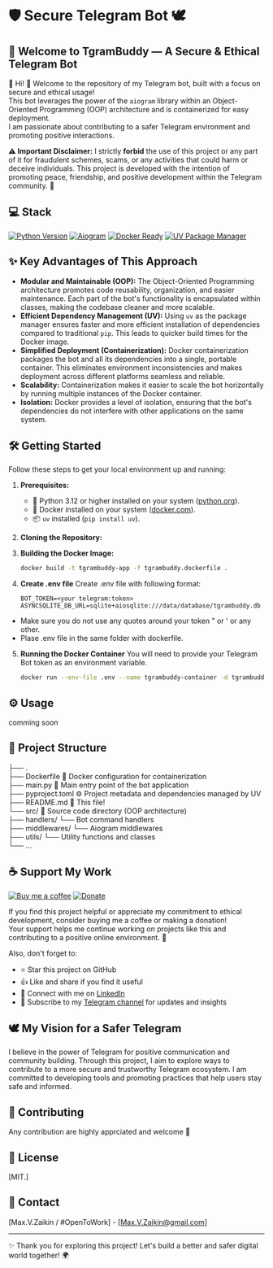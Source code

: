 # 🛡️ Secure Telegram Bot 🕊️

## 🤖 Welcome to TgramBuddy — A Secure & Ethical Telegram Bot

👋 Hi! 👋 Welcome to the repository of my Telegram bot, built with a focus on secure and ethical usage!  
This bot leverages the power of the `aiogram` library within an Object-Oriented Programming (OOP) architecture and is containerized for easy deployment.  
I am passionate about contributing to a safer Telegram environment and promoting positive interactions.

**⚠️ Important Disclaimer:** I strictly **forbid** the use of this project or any part of it for fraudulent schemes, scams, or any activities that could harm or deceive individuals. This project is developed with the intention of promoting peace, friendship, and positive development within the Telegram community. 🚫

## 💻 Stack

[![Python Version](https://img.shields.io/badge/Python-3.12-blue.svg?logo=python&logoColor=white)](https://www.python.org/)
[![Aiogram](https://img.shields.io/badge/Aiogram-3.x-brightgreen.svg?logo=telegram&logoColor=white)](https://aiogram.dev/)
[![Docker Ready](https://img.shields.io/badge/Docker-Ready-blue.svg?logo=docker&logoColor=white)](https://www.docker.com/)
[![UV Package Manager](https://img.shields.io/badge/PackageManager-UV-purple.svg)](https://pypi.org/project/uv/)

## ✨ Key Advantages of This Approach

* **Modular and Maintainable (OOP):** The Object-Oriented Programming architecture promotes code reusability, organization, and easier maintenance. Each part of the bot's functionality is encapsulated within classes, making the codebase cleaner and more scalable.
* **Efficient Dependency Management (UV):** Using `uv` as the package manager ensures faster and more efficient installation of dependencies compared to traditional `pip`. This leads to quicker build times for the Docker image.
* **Simplified Deployment (Containerization):** Docker containerization packages the bot and all its dependencies into a single, portable container. This eliminates environment inconsistencies and makes deployment across different platforms seamless and reliable.
* **Scalability:** Containerization makes it easier to scale the bot horizontally by running multiple instances of the Docker container.
* **Isolation:** Docker provides a level of isolation, ensuring that the bot's dependencies do not interfere with other applications on the same system.

## 🛠️ Getting Started

Follow these steps to get your local environment up and running:

1. **Prerequisites:**
    * 🐍 Python 3.12 or higher installed on your system ([python.org](https://www.python.org/downloads/)).
    * 🐳 Docker installed on your system ([docker.com](https://www.docker.com/get-started)).
    * 📦 `uv` installed (`pip install uv`).

2. **Cloning the Repository:**

3. **Building the Docker Image:**

    ```bash
    docker build -t tgrambuddy-app -f tgrambuddy.dockerfile . 
    ```

4. **Create .env file**
   Create .env file with following format:

   ``` text
   BOT_TOKEN=<your telegram:token>
   ASYNCSQLITE_DB_URL=sqlite+aiosqlite:///data/database/tgrambuddy.db
   ```

* Make sure you do not use any quotes around your token  " or ' or any other.
* Plase .env file in the same folder with dockerfile.

5. **Running the Docker Container**
    You will need to provide your Telegram Bot token as an environment variable.

    ```bash
    docker run --env-file .env --name tgrambuddy-container -d tgrambuddy-app
    ```

## ⚙️ Usage

comming soon

## 📄 Project Structure  
├── .  
├── Dockerfile          🐳 Docker configuration for containerization  
├── main.py             🚀 Main entry point of the bot application  
├── pyproject.toml      ⚙️ Project metadata and dependencies managed by UV  
├── README.md           📖 This file!  
└── src/                📂 Source code directory (OOP architecture)  
├── handlers/       └── Bot command handlers  
├── middlewares/    └── Aiogram middlewares  
├── utils/          └── Utility functions and classes  
└── ...

## ☕ Support My Work

[![Buy me a coffee](https://img.shields.io/badge/Buy%20me%20a%20coffee-yellow?logo=kofi)](https://buymeacoffee.com/max.v.zaikin)
[![Donate](https://img.shields.io/badge/Donate-orange?logo=paypal)](coming-up)

If you find this project helpful or appreciate my commitment to ethical development, consider buying me a coffee or making a donation!  
Your support helps me continue working on projects like this and contributing to a positive online environment. 🙏

Also, don't forget to:

- ⭐ Star this project on GitHub  
- 👍 Like and share if you find it useful  
- 👔 Connect with me on [LinkedIn](https://www.linkedin.com/in/maxzaikin)  
- 📢 Subscribe to my [Telegram channel](https://t.me/makszaikin) for updates and insights

## 🕊️ My Vision for a Safer Telegram

I believe in the power of Telegram for positive communication and community building. Through this project, I aim to explore ways to contribute to a more secure and trustworthy Telegram ecosystem. I am committed to developing tools and promoting practices that help users stay safe and informed.

## 🤝 Contributing

Any contribution are highly apprciated and welcome 👋

## 📜 License

[MIT.]

## 📧 Contact

[Max.V.Zaikin / #OpenToWork] - [Max.V.Zaikin@gmail.com]

---

✨ Thank you for exploring this project! Let's build a better and safer digital world together! 🌍